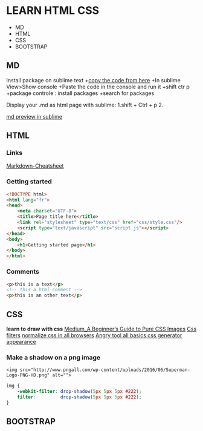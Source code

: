 # LEARN HTML CSS

+ MD
+ HTML
+ CSS
+ BOOTSTRAP

## MD

Install package on sublime text
+[copy the code from here](https://packagecontrol.io/installation)
+In sublime View>Show console
+Paste the code in the console and run it
+shift ctr p 
+package controle : install packages
+search for packages

Display your .md as html page with sublime:
1.shift + Ctrl + p
2.

[md preview in sublime](https://github.com/revolunet/sublimetext-markdown-preview)

## HTML


### Links
[Markdown-Cheatsheet](https://github.com/adam-p/markdown-here/wiki/Markdown-Cheatsheet)

### Getting started
```html
<!DOCTYPE html>
<html lang="fr">
<head>
	<meta charset="UTF-8">
	<title>Page title here</title>
	<link rel="stylesheet" type="text/css" href="css/style.css"/>
	<script type="text/javascript" src="script.js"></script>
</head>
<body>
	<h1>Getting started page</h1>
</body>
</html>
```

### Comments
```html
<p>this is a text</p>
<!-- this a html comment -->
<p>this is an other text</p>
```


## CSS
**learn to draw with css**
[Medium_A Beginner’s Guide to Pure CSS Images](https://medium.com/coding-artist/a-beginners-guide-to-pure-css-images-ef9a5d069dd2)
[Css filters](https://codepen.io/rss/pen/ftnDd)
[normalize css in all browsers](https://necolas.github.io/normalize.css/)
[Angry tool all basics css generator](http://angrytools.com/css-generator/)
[appearance](https://codepen.io/alsacreations/pen/KXEaNr?editors=1100)

### Make a shadow on a png image

`<img src="http://www.pngall.com/wp-content/uploads/2016/06/Superman-Logo-PNG-HD.png" alt="">`


```css
img { 
    -webkit-filter: drop-shadow(5px 5px 5px #222);
    filter:         drop-shadow(5px 5px 5px #222); 
}
```


## BOOTSTRAP
